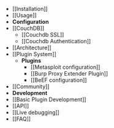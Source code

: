 * [[Installation]]
* [[Usage]]
* **Configuration**
 * [[CouchDB]]
    * [[Couchdb SSL]]
    * [[Couchdb Authentication]]
* [[Architecture]]
* [[Plugin System]]
  * **Plugins**
     * [[Metasploit configuration]]
     * [[Burp Proxy Extender Plugin]]
     * [[BeEF configuration]]
* [[Community]]
* **Development**
 * [[Basic Plugin Development]]
 * [[API]]
 * [[Live debugging]]
* [[FAQ]]